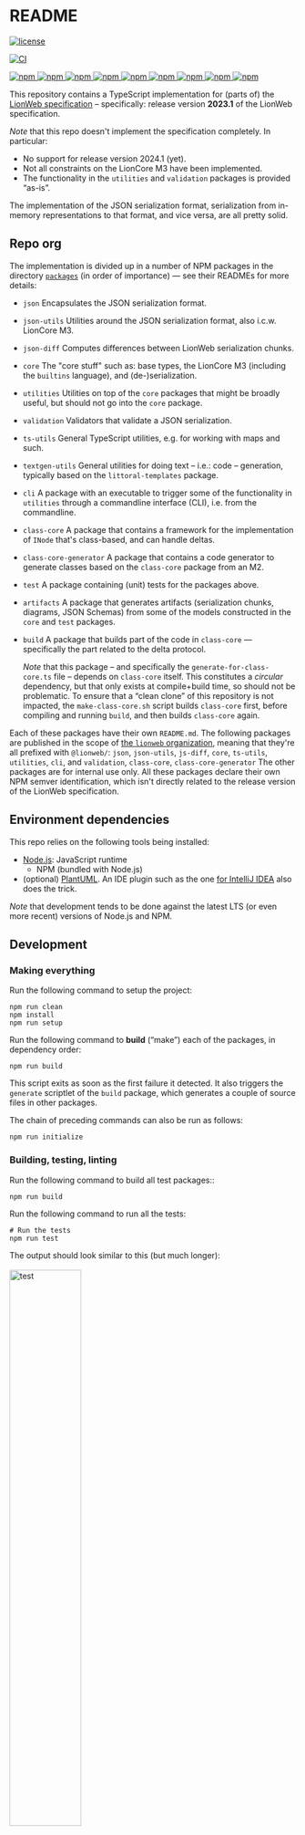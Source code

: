 # README

[![license](https://img.shields.io/badge/License-Apache%202.0-green.svg?style=flat)
](./LICENSE)

[![CI](https://github.com/LionWeb-io/lionweb-typescript/actions/workflows/test.yaml/badge.svg)
](https://github.com/LionWeb-io/lionweb-typescript/actions/workflows/test.yaml)

[![npm](https://img.shields.io/npm/v/%40lionweb%2Fjson?label=%40lionweb%2Fjson)
](https://www.npmjs.com/package/@lionweb/json)
[![npm](https://img.shields.io/npm/v/%40lionweb%2Fjson-utils?label=%40lionweb%2Fjson-utils)
](https://www.npmjs.com/package/@lionweb/json-utils)
[![npm](https://img.shields.io/npm/v/%40lionweb%2Fjson-diff?label=%40lionweb%2Fjson-diff)
](https://www.npmjs.com/package/@lionweb/json-diff)
[![npm](https://img.shields.io/npm/v/%40lionweb%2Fcore?label=%40lionweb%2Fcore)
](https://www.npmjs.com/package/@lionweb/core)
[![npm](https://img.shields.io/npm/v/%40lionweb%2Fcli?label=%40lionweb%2Fcli)
](https://www.npmjs.com/package/@lionweb/cli)
[![npm](https://img.shields.io/npm/v/%40lionweb%2Futilities?label=%40lionweb%2Futilities)
](https://www.npmjs.com/package/@lionweb/utilities)
[![npm](https://img.shields.io/npm/v/%40lionweb%2Fvalidation?label=%40lionweb%2Fvalidation)
](https://www.npmjs.com/package/@lionweb/validation)
[![npm](https://img.shields.io/npm/v/%40lionweb%2Fts-utils?label=%40lionweb%2Fts-utils)
](https://www.npmjs.com/package/@lionweb/ts-utils)
[![npm](https://img.shields.io/npm/v/%40lionweb%2Ftextgen-utils?label=%40lionweb%2Ftextgen-utils)
](https://www.npmjs.com/package/@lionweb/textgen-utils)

This repository contains a TypeScript implementation for (parts of) the [LionWeb specification](https://lionweb-io.github.io/specification/) – specifically: release version **2023.1** of the LionWeb specification.

_Note_ that this repo doesn't implement the specification completely.
In particular:

* No support for release version 2024.1 (yet).
* Not all constraints on the LionCore M3 have been implemented.
* The functionality in the `utilities` and `validation` packages is provided “as-is”.

The implementation of the JSON serialization format, serialization from in-memory representations to that format, and vice versa, are all pretty solid.

## Repo org

The implementation is divided up in a number of NPM packages in the directory [`packages`](./packages) (in order of importance) — see their READMEs for more details:

* `json`
  Encapsulates the JSON serialization format.

* `json-utils`
  Utilities around the JSON serialization format, also i.c.w. LionCore M3.

* `json-diff`
  Computes differences between LionWeb serialization chunks.

* `core`
  The "core stuff" such as: base types, the LionCore M3 (including the `builtins` language), and (de-)serialization.

* `utilities`
  Utilities on top of the `core` packages that might be broadly useful, but should not go into the `core` package.

* `validation`
  Validators that validate a JSON serialization.

* `ts-utils`
  General TypeScript utilities, e.g. for working with maps and such.

* `textgen-utils`
  General utilities for doing text – i.e.: code – generation, typically based on the `littoral-templates` package.

* `cli`
  A package with an executable to trigger some of the functionality in `utilities` through a commandline interface (CLI), i.e. from the commandline.

* `class-core`
  A package that contains a framework for the implementation of `INode` that's class-based, and can handle deltas.

* `class-core-generator`
  A package that contains a code generator to generate classes based on the `class-core` package from an M2.

* `test`
  A package containing (unit) tests for the packages above.

* `artifacts`
  A package that generates artifacts (serialization chunks, diagrams, JSON Schemas) from some of the models constructed in the `core` and `test` packages.

* `build`
  A package that builds part of the code in `class-core` — specifically the part related to the delta protocol.

  _Note_ that this package – and specifically the `generate-for-class-core.ts` file – depends on `class-core` itself.
  This constitutes a _circular_ dependency, but that only exists at compile+build time, so should not be problematic.
  To ensure that a “clean clone” of this repository is not impacted, the `make-class-core.sh` script builds `class-core` first, before compiling and running `build`, and then builds `class-core` again.

Each of these packages have their own `README.md`.
The following packages are published in the scope of [the `lionweb` organization](https://www.npmjs.com/org/lionweb), meaning that they're all prefixed with `@lionweb/`: `json`, `json-utils`, `js-diff`, `core`, `ts-utils`, `utilities`, `cli`, and `validation`, `class-core`, `class-core-generator`
The other packages are for internal use only.
All these packages declare their own NPM semver identification, which isn't directly related to the release version of the LionWeb specification.

## Environment dependencies

This repo relies on the following tools being installed:

* [Node.js](https://nodejs.org/): JavaScript runtime
  * NPM (bundled with Node.js)
* (optional) [PlantUML](https://plantuml.com/).
  An IDE plugin such as the one [for IntelliJ IDEA](https://plugins.jetbrains.com/plugin/7017-plantuml-integration) also does the trick.

_Note_ that development tends to be done against the latest LTS (or even more recent) versions of Node.js and NPM.

## Development

### Making everything

Run the following command to setup the project:

```shell
npm run clean
npm install
npm run setup
```

Run the following command to **build** (“make”) each of the packages, in dependency order:

```shell
npm run build
```

This script exits as soon as the first failure it detected.
It also triggers the `generate` scriptlet of the `build` package, which generates a couple of source files in other packages.

The chain of preceding commands can also be run as follows:

```shell
npm run initialize
```

### Building, testing, linting

Run the following command to build all test packages::

```shell
npm run build
```

Run the following command to run all the tests:

```shell
# Run the tests
npm run test
```

The output should look similar to this (but much longer):
<br />
<br />
<img src="./documentation/images/test-output.png" alt="test" width="50%"/>

The following command statically _style_-checks the source code in all the packages:

```shell
# Run lint
npm run lint
```

_Note_ that this does not catch TypeScript compilation errors!
(That's because linting only does parsing, not full compilation.)

### Version numbers

To keep the version numbers of the various packages under `packages/` aligned throughout this repository, you use the Node.js script [`update-package-versions.js`](./update-package-versions.js).
You execute this script as follows from the repo's root:

```shell
npm run update-version
```

This reads the file [`packages/versions.json`](versions.json) and updates the `package.json` files of all _workspace packages_ (as listed in the root-level `package.json`) under `packages/` according to it, as well as the main(/root-level) `package.json`.
The format of that `versions.json` file is self-explanatory.
This script runs `npm install` afterward to update the `package-lock.json`.
Inspect the resulting diffs to ensure correctness, and don't forget to run `npm install` to update the `package-lock.json` in case you made corrections outside of/after running this script.

### Releasing/publishing packages

Packages are released to the [npm registry (website)](https://www.npmjs.com/): see the badges at the top of this document.
We'll use the terms “release/releasing” from now on, instead of “publication/publishing” as npm itself does.
We (only) release the following packages: `core`, `validation`, `utilities`, `cli`, `class-core`, `class-core-generator`, `ts-utils`, `textgen-utils`, `io-lionweb-mps-specific`.

Releasing a package involves the following steps:

1. Update the version of the package to release in its own `package.json`.
   1. Also update _all references_ to that package in any `package.json` in the other packages.
   2. Ensure that the Changelog section of the package to release has been updated properly and fully.
   3. Run `npm run initialize` to update `package-lock.json` and catch any (potential) problems.
   4. Commit all changes to the `main` branch — if necessary, through a PR.
2. Run the `release` script of the package:

    ```shell
    npm run release
    ```

    This requires access as a member of the `lionweb` organization on the npm registry — check whether you can access [the packages overview page](https://www.npmjs.com/settings/lionweb/packages).
    This step also requires a means of authenticating with npm, e.g. using the Google Authenticator app.
3. Tag the commit from the 1st step as `<package>-<version>`, and push the tag.
4. Update the version of the released package to its next expected _beta_ version, e.g. to `0.7.0-beta.0`.
    1. Run `npm run initialize` to update `package-lock.json` again.
    2. Commit all changes to the `main` branch — if necessary, through a PR.

Note that beta releases are different in a couple of ways:

* Beta releases have versions of the form `<semver>-beta.<beta sequence number>`, e.g.: `0.7.0-beta.0`.
* They are released using the `release-beta` scripts.

Releasing all (releasable) packages at the same time can be done through the top-level `release` script.
If you do that, you can perform the manual steps above all at the same time, which might save time and commits.

You can also perform an alpha release in exactly the same way as a beta release, but with all occurrences of "`beta`" replaced with "`alpha`".
Alpha releases should be limited to experimental features.

#### Future work

Currently, we're not using a tool like [`changesets`](https://www.npmjs.com/package/changeset) – including [its CLI tool](https://www.npmjs.com/package/@changesets/cli) – to manage the versioning and release/publication.
That might change in the (near-)future, based on experience with using `changesets` for the [LionWeb repository implementation](https://github.com/LionWeb-io/lionweb-repository/).

### Code style

All the code in this repository is written in TypeScript, with the following code style conventions:

* Indentation is: **4 spaces**.

* **No semicolons** (`;`s).
    This is slightly controversial, but I (=Meinte Boersma) simply hate semicolons as a statement separator that's virtually always unnecessary.
    The TypeScript compiler simply adds them back in the appropriate places when transpiling to JavaScript.

* Use **"FP-lite"**, meaning using `Array.map` and such functions over more imperative ways to compute results.

We use prettier with parameters defined in `.prettierrc`.
_Note_ that currently we don't automatically run `prettier` over the source code.

### Containerized development environment

If you prefer not to install the development dependencies on your machine, you can use our containerized development environment for the LionCore TypeScript project. This environment provides a consistent and isolated development environment that is easy to set up and use. To get started, follow the instructions in our [containerized development environment guide](./documentation/dev-environment.md). However, you can streamline the process by running the following command:

```shell
docker run -it --rm --net host --name working-container -v ${PWD}:/work indamutsa/lionweb-devenv:v1.0.0 /bin/zsh
```

* `docker run`: Initiates a new container.
* `-it`: Enables interactive mode with a pseudo-TTY.
* `--rm`: Removes container after exit.
* `--net host`: Shares the host's network.
* `--name working-container`: Names the container.
* `-v ${PWD}:/work`: Maps host's current directory to `/work` in the container.
* `indamutsa/lionweb-devenv:v1.0.0`: Specifies the Docker image.
* `/bin/zsh`: Starts a Zsh shell inside the container.

## Contributing

We're happy to receive feedback in the form of

* Issues – see the [issue tracker](https://github.com/LionWeb-io/lionweb-typescript/issues).
* Pull Requests.
    We generally prefer to _squash-merge_ PRs, because PRs tend to be a bit of a "wandering journey".
    If all commits in a PR are essentially "atomic" (in a sense that's at the discretion of the repo's maintainers), then we can consider merging by _fast-forwarding_.
* Join the [LionWeb Slack](https://join.slack.com/t/lionweb/shared_invite/zt-1zltq8eqv-QJmtsZA8_oscCrO8HOp3FA)!

